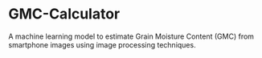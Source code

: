 # GMC-Calculator
A machine learning model to estimate Grain Moisture Content (GMC) from smartphone images using image processing techniques.
